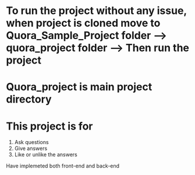 # To run the project without any issue, when project is cloned move to Quora_Sample_Project folder --> quora_project folder --> Then run the project

# Quora_project is main project directory

# This project is for
1. Ask questions
2. Give answers
3. Like or unlike the answers

Have implemeted both front-end and back-end
